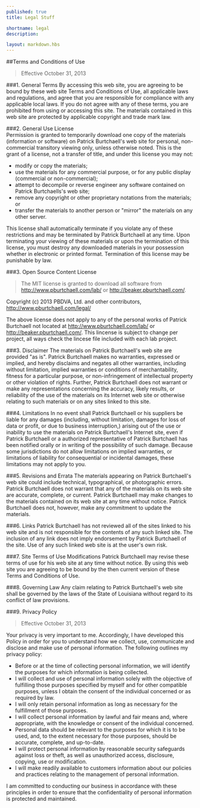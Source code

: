 ```yaml
---
published: true
title: Legal Stuff

shortname: legal
description:

layout: markdown.hbs
---
```


##Terms and Conditions of Use
> Effective October 31, 2013

###1. General Terms
By accessing this web site, you are agreeing to be bound by these web site Terms and Conditions of Use, all applicable laws and regulations, and agree that you are responsible for compliance with any applicable local laws. If you do not agree with any of these terms, you are prohibited from using or accessing this site. The materials contained in this web site are protected by applicable copyright and trade mark law.

###2. General Use License 			
Permission is granted to temporarily download one copy of the materials (information or software) on Patrick Burtchaell's web site for personal, non-commercial transitory viewing only, unless otherwise noted. This is the grant of a license, not a transfer of title, and under this license you may not:

- modify or copy the materials;
- use the materials for any commercial purpose, or for any public display (commercial or non-commercial);
- attempt to decompile or reverse engineer any software contained on Patrick Burtchaells's web site;
- remove any copyright or other proprietary notations from the materials; or
- transfer the materials to another person or "mirror" the materials on any other server.

This license shall automatically terminate if you violate any of these restrictions and may be terminated by Patrick Burtchaell at any time. Upon terminating your viewing of these materials or upon the termination of this license, you must destroy any downloaded materials in your possession whether in electronic or printed format. Termination of this license may be punishable by law.

###3. Open Source Content License
> The MIT license is granted to download all software from http://www.pburtchaell.com/lab/ or http://beaker.pburtchaell.com/.

Copyright (c) 2013 PBDVA, Ltd. and other contributors, http://www.pburtchaell.com/legal/

The above license does not apply to any of the personal works of Patrick Burtchaell not located at http://www.pburtchaell.com/lab/ or http://beaker.pburtchaell.com/. This lincense is subject to change per project, all ways check the lincese file included with each lab project. 

###3. Disclaimer
The materials on Patrick Burtchaell's web site are provided "as is". Patrick Burtchaell makes no warranties, expressed or implied, and hereby disclaims and negates all other warranties, including without limitation, implied warranties or conditions of merchantability, fitness for a particular purpose, or non-infringement of intellectual property or other violation of rights. Further, Patrick Burtchaell does not warrant or make any representations concerning the accuracy, likely results, or reliability of the use of the materials on its Internet web site or otherwise relating to such materials or on any sites linked to this site.

###4. Limitations
In no event shall Patrick Burtchaell or his suppliers be liable for any damages (including, without limitation, damages for loss of data or profit, or due to business interruption,) arising out of the use or inability to use the materials on Patrick Burtchaell's Internet site, even if Patrick Burtchaell or a authorized representative of Patrick Burtchaell has been notified orally or in writing of the possibility of such damage. Because some jurisdictions do not allow limitations on implied warranties, or limitations of liability for consequential or incidental damages, these limitations may not apply to you.

###5. Revisions and Errata
The materials appearing on Patrick Burtchaell's web site could include technical, typographical, or photographic errors. Patrick Burtchaell does not warrant that any of the materials on its web site are accurate, complete, or current. Patrick Burtchaell may make changes to the materials contained on its web site at any time without notice. Patrick Burtchaell does not, however, make any commitment to update the materials.

###6. Links
Patrick Burtchaell has not reviewed all of the sites linked to his web site and is not responsible for the contents of any such linked site. The inclusion of any link does not imply endorsement by Patrick Burtchaell of the site. Use of any such linked web site is at the user's own risk.

###7. Site Terms of Use Modifications
Patrick Burtchaell may revise these terms of use for his web site at any time without notice. By using this web site you are agreeing to be bound by the then current version of these Terms and Conditions of Use.

###8. Governing Law
Any claim relating to Patrick Burtchaell's web site shall be governed by the laws of the State of Louisiana without regard to its conflict of law provisions.

###9. Privacy Policy
> Effective October 31, 2013

Your privacy is very important to me. Accordingly, I have developed this Policy in order for you to understand how we collect, use, communicate and disclose and make use of personal information. The following outlines my privacy policy:

- Before or at the time of collecting personal information, we will identify the purposes for which information is being collected.
- I will collect and use of personal information solely with the objective of fulfilling those purposes specified by myself and for other compatible purposes, unless I obtain the consent of the individual concerned or as required by law. 
- I will only retain personal information as long as necessary for the fulfillment of those purposes.
- I will collect personal information by lawful and fair means and, where appropriate, with the knowledge or consent of the individual concerned.
- Personal data should be relevant to the purposes for which it is to be used, and, to the extent necessary for those purposes, should be accurate, complete, and up-to-date.
- I will protect personal information by reasonable security safeguards against loss or theft, as well as unauthorized access, disclosure, copying, use or modification.
- I will make readily available to customers information about our policies and practices relating to the management of personal information.

I am committed to conducting our business in accordance with these principles in order to ensure that the confidentiality of personal information is protected and maintained.
